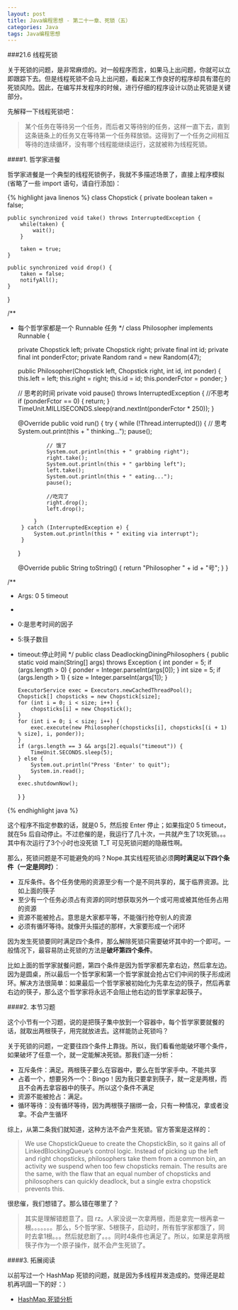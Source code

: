 ```yaml
---
layout: post
title: Java编程思想 - 第二十一章、死锁（五）
categories: Java
tags: Java编程思想
---
```


###21.6 线程死锁

关于死锁的问题，是非常麻烦的。对一般程序而言，如果马上出问题，你就可以立即跟踪下去。但是线程死锁不会马上出问题，看起来工作良好的程序却具有潜在的死锁风险。因此，在编写并发程序的时候，进行仔细的程序设计以防止死锁是关键部分。

先解释一下线程死锁吧：

> 某个任务在等待另一个任务，而后者又等待别的任务，这样一直下去，直到这条链条上的任务又在等待第一个任务释放锁。这得到了一个任务之间相互等待的连续循环，没有哪个线程能继续运行，这就被称为线程死锁。

####1. 哲学家进餐

哲学家进餐是一个典型的线程死锁例子，我就不多描述场景了，直接上程序模拟(省略了一些 import 语句，请自行添加)：

{% highlight java linenos %}
class Chopstick {
    private boolean taken = false;
    
    public synchronized void take() throws InterruptedException {
        while(taken) {
            wait();
        }
        
        taken = true;
    }
    
    public synchronized void drop() {
        taken = false;
        notifyAll();
    }
}

/**
 * 每个哲学家都是一个 Runnable 任务
 */
class Philosopher implements Runnable {

    private Chopstick left;
    private Chopstick right;
    private final int id;
    private final int ponderFctor;
    private Random rand = new Random(47);

    public Philosopher(Chopstick left, Chopstick right, int id, int ponder) {
        this.left = left;
        this.right = right;
        this.id = id;
        this.ponderFctor = ponder;
    }

    // 思考的时间
    private void pause() throws InterruptedException {
        //不思考
        if (ponderFctor == 0) {
            return;
        }
        TimeUnit.MILLISECONDS.sleep(rand.nextInt(ponderFctor * 250));
    }

    @Override
    public void run() {
        try {
            while (!Thread.interrupted()) {
                // 思考
                System.out.print(this + " thinking...");
                pause();
                
                // 饿了
                System.out.println(this + " grabbing right");
                right.take();
                System.out.println(this + " garbbing left");
                left.take();
                System.out.println(this + " eating...");
                pause();
                
                //吃完了
                right.drop();
                left.drop();

            }
        } catch (InterruptedException e) {
            System.out.println(this + " exiting via interrupt");
        }
    }

    @Override
    public String toString() {
        return "Philosopher " + id + "号";
    }
}

/**
 * Args: 0 5 timeout
 * 
 *  0:是思考时间的因子
 *  5:筷子数目
 *  timeout:停止时间
 */
public class DeadlockingDiningPhilosophers {
    public static void main(String[] args) throws Exception {
        int ponder = 5;
        if (args.length > 0) {
            ponder = Integer.parseInt(args[0]);
        }
        int size = 5;
        if (args.length > 1) {
            size = Integer.parseInt(args[1]);
        }

        ExecutorService exec = Executors.newCachedThreadPool();
        Chopstick[] chopsticks = new Chopstick[size];
        for (int i = 0; i < size; i++) {
            chopsticks[i] = new Chopstick();
        }
        for (int i = 0; i < size; i++) {
            exec.execute(new Philosopher(chopsticks[i], chopsticks[(i + 1) % size], i, ponder));
        }
        if (args.length == 3 && args[2].equals("timeout")) {
            TimeUnit.SECONDS.sleep(5);
        } else {
            System.out.println("Press 'Enter' to quit");
            System.in.read();
        }
        exec.shutdownNow();
    }
}

{% endhighlight java %}

这个程序不指定参数的话，就是0 5，然后按 Enter 停止；如果指定0 5 timeout，就在5s 后自动停止。不过悲催的是，我运行了几十次，一共就产生了1次死锁。。。其中有次运行了3个小时也没死锁 T_T 可见死锁问题的隐蔽性啊。

那么，死锁问题是不可能避免的吗？Nope.其实线程死锁必须**同时满足以下四个条件（一定是同时）**：

* 互斥条件。各个任务使用的资源至少有一个是不同共享的，属于临界资源。比如上面的筷子
* 至少有一个任务必须占有资源的同时想获取另外一个或可用或被其他任务占用的资源
* 资源不能被抢占。意思是大家都平等，不能强行抢夺别人的资源
* 必须有循环等待。就像开头描述的那样，大家要形成一个闭环

因为发生死锁要同时满足四个条件，那么解除死锁只需要破坏其中的一个即可。一般情况下，最容易防止死锁的方法是**破坏第四个条件**。

比如上面的哲学家就餐问题，第四个条件是因为哲学家都先拿右边，然后拿左边。因为是圆桌，所以最后一个哲学家和第一个哲学家就会抢占它们中间的筷子形成闭环。解决方法很简单：如果最后一个哲学家被初始化为先拿左边的筷子，然后再拿右边的筷子，那么这个哲学家将永远不会阻止他右边的哲学家拿起筷子。

####2. 本节习题

这个小节有一个习题，说的是把筷子集中放到一个容器中，每个哲学家要就餐的话，就取出两根筷子，用完就放进去。这样能防止死锁吗？

关于死锁的问题，一定要往四个条件上靠拢。所以，我们看看他能破坏哪个条件，如果破坏了任意一个，就一定能解决死锁。那我们逐一分析：

* 互斥条件：满足。两根筷子要么在容器中，要么在哲学家手中。不能共享
* 占着一个，想要另外一个：Bingo！因为我只要拿到筷子，就一定是两根，而且不会再去拿容器中的筷子。所以这个条件不满足
* 资源不能被抢占：满足。
* 循环等待：没有循环等待，因为两根筷子捆绑一会，只有一种情况，拿或者没拿。不会产生循环

综上，从第二条我们就知道，这种方法不会产生死锁。官方答案是这样的：

> We use ChopstickQueue to create the ChopstickBin, so it gains all of LinkedBlockingQueue’s control logic. Instead of picking up the left and right chopsticks, philosophers take them from a common bin, an activity we suspend when too few chopsticks remain. The results are the same, with the flaw that an equal number of chopsticks and philosophers can quickly deadlock, but a single extra chopstick prevents this.

很悲催，我们想错了。那么错在哪里了？

> 其实是理解错题意了。囧 rz。人家没说一次拿两根，而是拿完一根再拿一根。。。。。。。那么，5个哲学家、5根筷子，启动时，所有哲学家都饿了，同时去拿1根。。。然后就悲剧了。。。同时4条件也满足了。所以，如果是拿两根筷子作为一个原子操作，就不会产生死锁了。

####3. 拓展阅读

以前写过一个 HashMap 死锁的问题，就是因为多线程并发造成的。觉得还是趁机再巩固一下的好：）

* [HashMap 死锁分析](../hashmap-infinite-loop)
